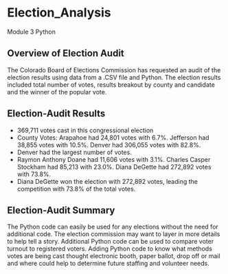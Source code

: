 # Election_Analysis
Module 3 Python

## Overview of Election Audit

The Colorado Board of Elections Commission has requested an audit of the election results using data from a .CSV file and Python. The election results included total number of votes, results breakout by county and candidate and the winner of the popular vote. 

## Election-Audit Results

- 369,711 votes cast in this congressional election
- County Votes: Arapahoe had 24,801 votes with 6.7%. Jefferson had 38,855 votes with 10.5%. Denver had 306,055 votes with 82.8%. 
- Denver had the largest number of votes.
- Raymon Anthony Doane had 11,606 votes with 3.1%. Charles Casper Stockham had 85,213 with 23.0%. Diana DeGette had 272,892 votes with 73.8%.
- Diana DeGette won the election with 272,892 votes, leading the competition with 73.8% of the total votes.

## Election-Audit Summary
The Python code can easily be used for any elections without the need for additional code. The election commission may want to layer in more details to help tell a story. Additional Python code can be used to compare voter turnout to registered voters. Adding Python code to know what methods votes are being cast thought electronic booth, paper ballot, drop off or mail and where could help to determine future staffing and volunteer needs. 
